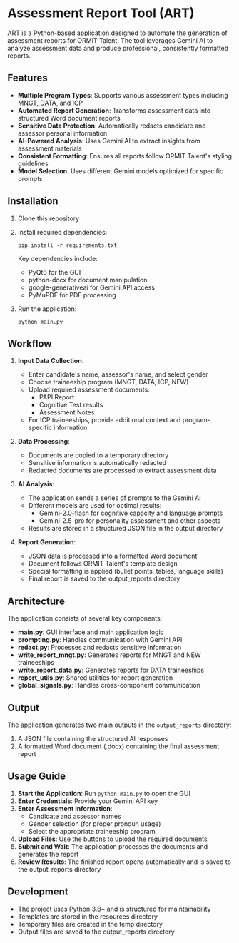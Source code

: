 # Assessment Report Tool (ART)

ART is a Python-based application designed to automate the generation of assessment reports for ORMIT Talent. The tool leverages Gemini AI to analyze assessment data and produce professional, consistently formatted reports.

## Features
- **Multiple Program Types**: Supports various assessment types including MNGT, DATA, and ICP
- **Automated Report Generation**: Transforms assessment data into structured Word document reports
- **Sensitive Data Protection**: Automatically redacts candidate and assessor personal information
- **AI-Powered Analysis**: Uses Gemini AI to extract insights from assessment materials
- **Consistent Formatting**: Ensures all reports follow ORMIT Talent's styling guidelines
- **Model Selection**: Uses different Gemini models optimized for specific prompts

## Installation

1. Clone this repository
2. Install required dependencies:
   ```
   pip install -r requirements.txt
   ```
   
   Key dependencies include:
   - PyQt6 for the GUI
   - python-docx for document manipulation
   - google-generativeai for Gemini API access
   - PyMuPDF for PDF processing

3. Run the application:
   ```
   python main.py
   ```

## Workflow

1. **Input Data Collection**:
   - Enter candidate's name, assessor's name, and select gender
   - Choose traineeship program (MNGT, DATA, ICP, NEW)
   - Upload required assessment documents:
     - PAPI Report
     - Cognitive Test results
     - Assessment Notes
   - For ICP traineeships, provide additional context and program-specific information

2. **Data Processing**:
   - Documents are copied to a temporary directory
   - Sensitive information is automatically redacted
   - Redacted documents are processed to extract assessment data

3. **AI Analysis**:
   - The application sends a series of prompts to the Gemini AI
   - Different models are used for optimal results:
     - Gemini-2.0-flash for cognitive capacity and language prompts
     - Gemini-2.5-pro for personality assessment and other aspects
   - Results are stored in a structured JSON file in the output directory

4. **Report Generation**:
   - JSON data is processed into a formatted Word document
   - Document follows ORMIT Talent's template design
   - Special formatting is applied (bullet points, tables, language skills)
   - Final report is saved to the output_reports directory

## Architecture

The application consists of several key components:

- **main.py**: GUI interface and main application logic
- **prompting.py**: Handles communication with Gemini API
- **redact.py**: Processes and redacts sensitive information
- **write_report_mngt.py**: Generates reports for MNGT and NEW traineeships
- **write_report_data.py**: Generates reports for DATA traineeships 
- **report_utils.py**: Shared utilities for report generation
- **global_signals.py**: Handles cross-component communication

## Output

The application generates two main outputs in the `output_reports` directory:
1. A JSON file containing the structured AI responses
2. A formatted Word document (.docx) containing the final assessment report

## Usage Guide

1. **Start the Application**: Run `python main.py` to open the GUI
2. **Enter Credentials**: Provide your Gemini API key
3. **Enter Assessment Information**:
   - Candidate and assessor names
   - Gender selection (for proper pronoun usage)
   - Select the appropriate traineeship program
4. **Upload Files**: Use the buttons to upload the required documents
5. **Submit and Wait**: The application processes the documents and generates the report
6. **Review Results**: The finished report opens automatically and is saved to the output_reports directory

## Development

- The project uses Python 3.8+ and is structured for maintainability
- Templates are stored in the resources directory
- Temporary files are created in the temp directory
- Output files are saved to the output_reports directory 


